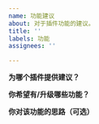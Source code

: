```yaml
---
name: 功能建议
about: 对于插件功能的建议。
title: ''
labels: 功能
assignees: ''

---
```


**为哪个插件提供建议？**


**你希望有/升级哪些功能？**


**你对该功能的思路（可选）**
